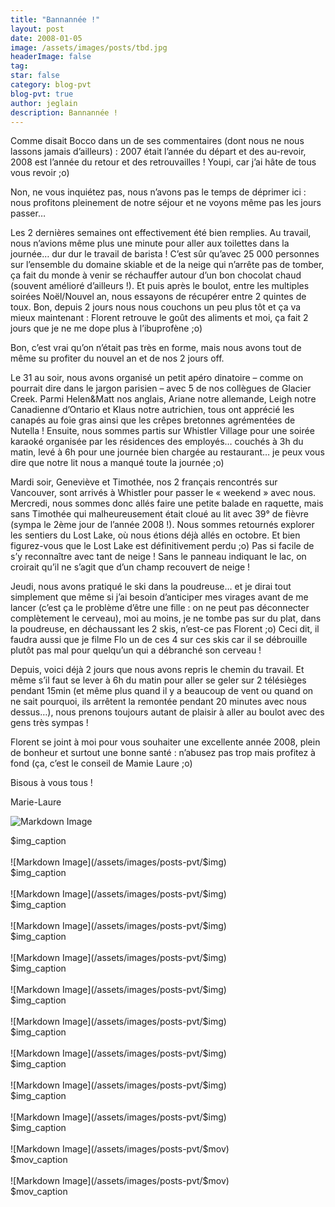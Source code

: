 ```yaml
---
title: "Bannannée !"
layout: post
date: 2008-01-05
image: /assets/images/posts/tbd.jpg
headerImage: false
tag:
star: false
category: blog-pvt
blog-pvt: true
author: jeglain
description: Bannannée !
---
```

Comme disait Bocco dans un de ses commentaires (dont nous ne nous
lassons jamais d’ailleurs) : 2007 était l’année du départ et des
au-revoir, 2008 est l’année du retour et des retrouvailles ! Youpi,
car j’ai hâte de tous vous revoir ;o)

Non, ne vous inquiétez pas, nous n’avons pas le temps de déprimer
ici : nous profitons pleinement de notre séjour et ne voyons même pas
les jours passer…

Les 2 dernières semaines ont effectivement été bien remplies. Au
travail, nous n’avions même plus une minute pour aller aux toilettes
dans la journée… dur dur le travail de barista ! C’est sûr
qu’avec 25 000 personnes sur l’ensemble du domaine skiable et de la
neige qui n’arrête pas de tomber, ça fait du monde à venir se
réchauffer autour d’un bon chocolat chaud (souvent amélioré
d’ailleurs !). Et puis après le boulot, entre les multiples soirées
Noël/Nouvel an, nous essayons de récupérer entre 2 quintes de toux.
Bon, depuis 2 jours nous nous couchons un peu plus tôt et ça va mieux
maintenant : Florent retrouve le goût des aliments et moi, ça fait 2
jours que je ne me dope plus à l’ibuprofène ;o)

Bon, c’est vrai qu’on n’était pas très en forme, mais nous avons
tout de même su profiter du nouvel an et de nos 2 jours off.

Le 31 au soir, nous avons organisé un petit apéro dinatoire – comme
on pourrait dire dans le jargon parisien – avec 5 de nos collègues de
Glacier Creek. Parmi Helen&Matt nos anglais, Ariane notre allemande,
Leigh notre Canadienne d’Ontario et Klaus notre autrichien, tous ont
apprécié les canapés au foie gras ainsi que les crêpes bretonnes
agrémentées de Nutella ! Ensuite, nous sommes partis sur Whistler
Village pour une soirée karaoké organisée par les résidences des
employés… couchés à 3h du matin, levé à 6h pour une journée bien
chargée au restaurant… je peux vous dire que notre lit nous a manqué
toute la journée ;o)

Mardi soir, Geneviève et Timothée, nos 2 français rencontrés sur
Vancouver, sont arrivés à Whistler pour passer le « weekend » avec
nous. Mercredi, nous sommes donc allés faire une petite balade en
raquette, mais sans Timothée qui malheureusement était cloué au lit
avec 39° de fièvre (sympa le 2ème jour de l’année 2008 !). Nous
sommes retournés explorer les sentiers du Lost Lake, où nous étions
déjà allés en octobre. Et bien figurez-vous que le Lost Lake est
définitivement perdu ;o) Pas si facile de s’y reconnaître avec tant
de neige ! Sans le panneau indiquant le lac, on croirait qu’il ne
s’agit que d’un champ recouvert de neige !

Jeudi, nous avons pratiqué le ski dans la poudreuse… et je dirai tout
simplement que même si j’ai besoin d’anticiper mes virages avant de
me lancer (c’est ça le problème d’être une fille : on ne peut
pas déconnecter complètement le cerveau), moi au moins, je ne tombe
pas sur du plat, dans la poudreuse, en déchaussant les 2 skis,
n’est-ce pas Florent ;o) Ceci dit, il faudra aussi que je filme Flo
un de ces 4 sur ces skis car il se débrouille plutôt pas mal pour
quelqu’un qui a débranché son cerveau !

Depuis, voici déjà 2 jours que nous avons repris le chemin du travail.
Et même s’il faut se lever à 6h du matin pour aller se geler sur 2
télésièges pendant 15min (et même plus quand il y a beaucoup de vent
ou quand on ne sait pourquoi, ils arrêtent la remontée pendant 20
minutes avec nous dessus…), nous prenons toujours autant de plaisir à
aller au boulot avec des gens très sympas !

Florent se joint à moi pour vous souhaiter une excellente année 2008,
plein de bonheur et surtout une bonne santé : n’abusez pas trop mais
profitez à fond (ça, c’est le conseil de Mamie Laure ;o)

Bisous à vous tous !

Marie-Laure

![Markdown Image](/assets/images/posts-pvt/$img)
<figcaption class="caption">$img_caption</figcaption>
<br>
![Markdown Image](/assets/images/posts-pvt/$img)
<figcaption class="caption">$img_caption</figcaption>
<br>
![Markdown Image](/assets/images/posts-pvt/$img)
<figcaption class="caption">$img_caption</figcaption>
<br>
![Markdown Image](/assets/images/posts-pvt/$img)
<figcaption class="caption">$img_caption</figcaption>
<br>
![Markdown Image](/assets/images/posts-pvt/$img)
<figcaption class="caption">$img_caption</figcaption>
<br>
![Markdown Image](/assets/images/posts-pvt/$img)
<figcaption class="caption">$img_caption</figcaption>
<br>
![Markdown Image](/assets/images/posts-pvt/$img)
<figcaption class="caption">$img_caption</figcaption>
<br>
![Markdown Image](/assets/images/posts-pvt/$img)
<figcaption class="caption">$img_caption</figcaption>
<br>
![Markdown Image](/assets/images/posts-pvt/$img)
<figcaption class="caption">$img_caption</figcaption>
<br>
![Markdown Image](/assets/images/posts-pvt/$img)
<figcaption class="caption">$img_caption</figcaption>
<br>
![Markdown Image](/assets/images/posts-pvt/$mov)
<figcaption class="caption">$mov_caption</figcaption>
<br>
![Markdown Image](/assets/images/posts-pvt/$mov)
<figcaption class="caption">$mov_caption</figcaption>
<br>
